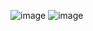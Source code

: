 ![image](https://github.com/user-attachments/assets/525b6a1d-8fd8-46d1-a024-9b63830f4ae7)
![image](https://github.com/user-attachments/assets/64474a4a-278d-4e81-bdff-e84ba9266922)

